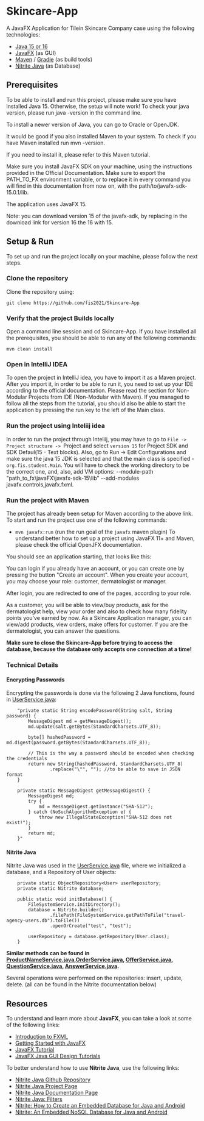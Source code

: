 # Skincare-App
A JavaFX Application for Tilein Skincare Company case using the following technologies:

* [Java 15 or 16](https://www.oracle.com/java/technologies/javase-downloads.html)
* [JavaFX](https://openjfx.io/openjfx-docs/) (as GUI)
* [Maven](https://maven.apache.org/) / [Gradle](https://gradle.org/) (as build tools)
* [Nitrite Java](https://www.dizitart.org/nitrite-database.html) (as Database)


## Prerequisites
To be able to install and run this project, please make sure you have installed Java 15. Otherwise, the setup will note work! To check your java version, please run java -version in the command line.

To install a newer version of Java, you can go to Oracle or OpenJDK.

It would be good if you also installed Maven to your system. To check if you have Maven installed run mvn -version.

If you need to install it, please refer to this Maven tutorial.

Make sure you install JavaFX SDK on your machine, using the instructions provided in the Official Documentation. Make sure to export the PATH_TO_FX environment variable, or to replace it in every command you will find in this documentation from now on, with the path/to/javafx-sdk-15.0.1/lib.

The application uses JavaFX 15.

Note: you can download version 15 of the javafx-sdk, by replacing in the download link for version 16 the 16 with 15.

## Setup & Run
To set up and run the project locally on your machine, please follow the next steps.

### Clone the repository
Clone the repository using:
```git
git clone https://github.com/fis2021/Skincare-App
```
### Verify that the project Builds locally
Open a command line session and cd Skincare-App. If you have installed all the prerequisites, you should be able to run any of the following commands:
```
mvn clean install
```
### Open in IntelliJ IDEA
To open the project in IntelliJ idea, you have to import it as a Maven project. After you import it, in order to be able to run it, you need to set up your IDE according to the official documentation. Please read the section for Non-Modular Projects from IDE (Non-Modular with Maven). If you managed to follow all the steps from the tutorial, you should also be able to start the application by pressing the run key to the left of the Main class.

### Run the project using Inteliij idea
In order to run the project through Inteliij, you may have to go to `File -> Project structure -> `Project and select `version 15` for Project SDK and SDK Defaul(15 - Text blocks). Also, go to Run -> Edit Configurations and make sure the java 15 JDK is selected and that the main class is specified - `org.fis.student.Main`. You will have to check the working directory to be the correct one, and, also, add VM options: --module-path "path_to_fx\javaFX\javafx-sdk-15\lib" --add-modules javafx.controls,javafx.fxml.

### Run the project with Maven
The project has already been setup for Maven according to the above link. To start and run the project use one of the following commands:

* `mvn javafx:run` (run the run goal of the `javafx` maven plugin)
To understand better how to set up a project using JavaFX 11+ and Maven, please check the official OpenJFX documentation.

You should see an application starting, that looks like this:



You can login if you already have an account, or you can create one by pressing the button "Create an account". When you create your account, you may choose your role: customer, dermatologist or manager. 

After login, you are redirected to one of the pages, according to your role.

As a customer, you will be able to view/buy products, ask for the dermatologist help, view your order and also to check how many fidelity points you've earned by now. As a Skincare Application manager, you can view/add products, view orders, make offers for customer. If you are the dermatologist, you can answer the questions.

**Make sure to close the Skincare-App before trying to access the database, because the database only accepts one connection at a time!**


### Technical Details
#### Encrypting Passwords
Encrypting the passwords is done via the following 2 Java functions, found in [UserService.java](https://github.com/fis2021/Skincare-App/blob/main/src/main/java/org/loose/fis/sre/services/UserService.java):
```
    "private static String encodePassword(String salt, String password) {
        MessageDigest md = getMessageDigest();
        md.update(salt.getBytes(StandardCharsets.UTF_8));

        byte[] hashedPassword = md.digest(password.getBytes(StandardCharsets.UTF_8));

        // This is the way a password should be encoded when checking the credentials
        return new String(hashedPassword, StandardCharsets.UTF_8)
                .replace("\"", ""); //to be able to save in JSON format
    }

    private static MessageDigest getMessageDigest() {
        MessageDigest md;
        try {
            md = MessageDigest.getInstance("SHA-512");
        } catch (NoSuchAlgorithmException e) {
            throw new IllegalStateException("SHA-512 does not exist!");
        }
        return md;
    }"
```
#### Nitrite Java
Nitrite Java was used in the [UserService.java](https://github.com/fis2021/Skincare-App/blob/main/src/main/java/org/loose/fis/sre/services/UserService.java) file, where we initialized a database, and a Repository of User objects:
```
    private static ObjectRepository<User> userRepository;
    private static Nitrite database;

    public static void initDatabase() {
        FileSystemService.initDirectory();
        database = Nitrite.builder()
                .filePath(FileSystemService.getPathToFile("travel-agency-users.db").toFile())
                .openOrCreate("test", "test");

        userRepository = database.getRepository(User.class);
    }
```
**Similar methods can be found in [ProductNameService.java](https://github.com/fis2021/Skincare-App/blob/main/src/main/java/org/loose/fis/sre/services/ProductNameService.java),[OrderService.java](https://github.com/fis2021/Skincare-App/blob/main/src/main/java/org/loose/fis/sre/services/OrderService.java), [OfferService.java](https://github.com/fis2021/Skincare-App/blob/main/src/main/java/org/loose/fis/sre/services/OfferService.java), [QuestionService.java](https://github.com/fis2021/Skincare-App/blob/main/src/main/java/org/loose/fis/sre/services/QuestionService.java), [AnswerService.java](https://github.com/fis2021/Skincare-App/blob/main/src/main/java/org/loose/fis/sre/services/AnswerService.java).**

Several operations were performed on the repositories: insert, update, delete. (all can be found in the Nitrite documentation below)

## Resources
To understand and learn more about **JavaFX**, you can take a look at some of the following links:
* [Introduction to FXML](https://openjfx.io/javadoc/16/javafx.fxml/javafx/fxml/doc-files/introduction_to_fxml.html)
* [Getting Started with JavaFX](https://openjfx.io/openjfx-docs/)
* [JavaFX Tutorial](https://code.makery.ch/library/javafx-tutorial/)
* [JavaFX Java GUI Design Tutorials](https://www.youtube.com/playlist?list=PL6gx4Cwl9DGBzfXLWLSYVy8EbTdpGbUIG)

To better understand how to use **Nitrite Java**, use the following links:
* [Nitrite Java Github Repository](https://github.com/nitrite/nitrite-java)
* [Nitrite Java Project Page](https://www.dizitart.org/nitrite-database.html)
* [Nitrite Java Documentation Page](https://www.dizitart.org/nitrite-database/)
* [Nitrite Java: Filters](https://www.dizitart.org/nitrite-database/#filter)
* [Nitrite: How to Create an Embedded Database for Java and Android](https://dzone.com/articles/nitrite-how-to-create-an-embedded-database-for-jav)
* [Nitrite: An Embedded NoSQL Database for Java and Android](https://medium.com/@anidotnet/nitrite-an-embedded-nosql-database-for-java-and-android-318bf48c7758)
